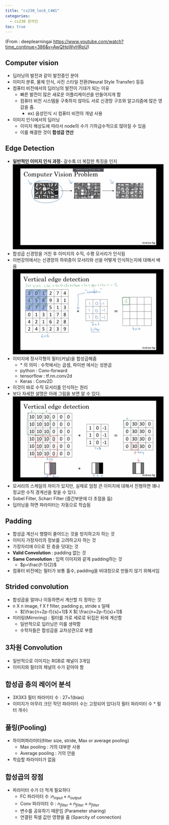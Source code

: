 ```yaml
---
title: "cs230_lec6_C4W1"
categories: 
  - cs230 온라인 
toc: true
---
```

(From : deeplearningai 
https://www.youtube.com/watch?time_continue=386&v=AwQHqWyHRpU)

## Computer vision
- 딥러닝의 발전과 같이 발전중인 분야
- 이미지 분류, 물체 인식, 사진 스타일 전환(Neural Style Transfer) 등등
- 컴퓨터 비전에서의 딥러닝의 발전이 기대가 되는 이유
  - 빠른 발전이 많은 새로운 어플리케이션을 만들어지게 함
  - 컴퓨터 비전 시스템을 구축하지 않아도 서로 신경망 구조와 알고리즘에 많은 영감을 줌.
    - ex) 음성인식 시 컴퓨터 비전의 개념 사용
- 이미지 인식에서의 딥러닝
   - 이미지 해상도에 따라서 node의 수가 기하급수적으로 많아질 수 있음
   - 이를 해결한 것이 **합성곱 연산** 

## Edge Detection
- **일반적인 이미지 인식 과정**- 갈수록 더 복잡한 특징을 인지
![](/assets/img/images/2019-10-28-19-12-20.png)
- 합성곱 신경망을 거친 후 이미지의 수직, 수평 모서리가 인식됨
- 이번강의에서는 신경망의 하위층이 모서리와 선을 어떻게 인식하는지에 대해서 배움
  ![](/assets/img/images/2019-10-28-19-17-02.png)
- 이미지에 정사각형의 필터(커널)을 합성곱해줌
  - ${*}$ 의 의미 : 수학에서는 곱셈, 파이썬 에서는 성분곱
  - python : Conv-forward
  - tensorflow : tf.nn.conv2d
  - Keras : Conv2D
- 이것이 바로 수직 모서리를 인식하는 원리
- 보다 자세한 설명은 아래 그림을 보면 알 수 있다.
  ![](/assets/img/images/2019-10-28-19-21-59.png)
- 모서리의 스케일의 차이가 있지만, 실제로 엄청 큰 이미지에 대해서 진행하면 꽤나 정교한 수직 경계선을 찾을 수 있다.
- Sobel Filter, Scharr Filter (중간부분에 더 초점을 둠)
- 딥러닝을 하면 파라미터는 자동으로 학습됨

## Padding
- 합성곱 계산시 행렬이 줄어드는 것을 방지하고자 하는 것
- 이미지 가장자리의 정보를 고려하고자 하는 것 
- 가장자리에 0으로 된 층을 덧대는 것
- **Valid Convolution** : padding 없는 것
- **Same Convolution** : 입력 이미지와 같게 padding하는 것
  - $p=\frac{f-1}{2}$
- 컴퓨터 비전에는 필터가 보통 홀수, padding을 비대칭으로 만들지 않기 위해서임

## Strided convolution
- 합성곱을 얼마나 이동하면서 계산할 지 정하는 것 
- n X n image, f X f filter, padding p, stride s 일때
  - $[\frac{n+2p-f}{s}+1]$ X $[ \frac{n+2p-f}{s}+1]$ 
- 미러링(Mirroring) : 필터를 가로 세로로 뒤집은 뒤에 계산함 
  - 일반적으로 딥러닝은 이를 생략함
  - 수학자들은 합성곱을 교차상관으로 부름

## 3차원 Convolution
- 일반적으로 이미지는 RGB로 채널이 3개임 
- 이미지와 필터의 채널의 수가 같아야 함

## 합성곱 층의 레이어 분석
- 3X3X3 필터 파라미터 수 : 27+1(bias)
- 이미지가 아무리 크던 작던 파라미터 수는 고정되어 있다(각 필터 파라미터 수 * 필터 개수)

## 풀링(Pooling)
- 하이퍼파라미터(filter size, stride, Max or average pooling)
  - Max pooling : 거의 대부분 사용
  - Average pooling : 거의 안씀 
- 학습할 파라미터가 없음

## 합성곱의 장점
- 파라미터 수가 더 적게 필요하다
  - FC 파라미터 수 :$n_{input} \times n_{output}$
  - Conv 파라미터 수 : $n_{filter} \times n_{filter} \times n_{filter}$
  - 변수를 공유하기 때문임 (Parameter sharing)
  - 연결된 픽셀 값만 영향을 줌 (Sparcity of connection)